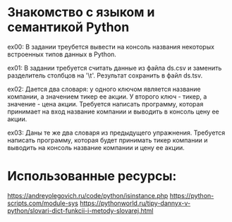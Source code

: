 # Знакомство с языком и семантикой Python

ex00: В задании треубется вывести на консоль названия некоторых встроенных типов данных в Python.

ex01: В задании требуется считать данные из файла ds.csv и заменить разделитель столбцов на '\t'. Результат сохранить в файл ds.tsv.

ex02: Дается два словаря: у одного ключом является название компании, а значением тикер ее акции. У второго ключ - тикер, а значение - цена акции. Требуется написать программу, которая принимает на вход название компании и выводить в консоль цену ее акции.

ex03: Даны те же два словаря из предыдущего упражнения. Требуется написать программу, которая будет принимать тикер компании и выводить на консоль название компании и цену ее акции.

# Использованные ресурсы:

https://andreyolegovich.ru/code/python/isinstance.php
https://python-scripts.com/module-sys
https://pythonworld.ru/tipy-dannyx-v-python/slovari-dict-funkcii-i-metody-slovarej.html
